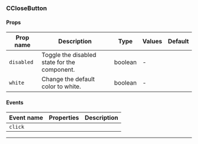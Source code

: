 ### CCloseButton

#### Props

| Prop name             | Description                                  | Type    | Values | Default |
| --------------------- | -------------------------------------------- | ------- | ------ | ------- |
| <code>disabled</code> | Toggle the disabled state for the component. | boolean | -      |         |
| <code>white</code>    | Change the default color to white.           | boolean | -      |         |

#### Events

| Event name         | Properties | Description |
| ------------------ | ---------- | ----------- |
| <code>click</code> |            |

---
